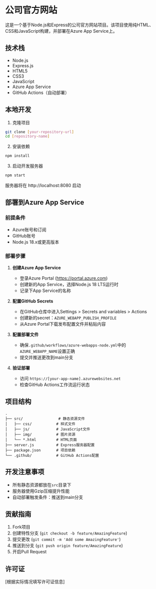 # 公司官方网站

这是一个基于Node.js和Express的公司官方网站项目。该项目使用纯HTML、CSS和JavaScript构建，并部署在Azure App Service上。

## 技术栈

- Node.js
- Express.js
- HTML5
- CSS3
- JavaScript
- Azure App Service
- GitHub Actions（自动部署）

## 本地开发

1. 克隆项目
```bash
git clone [your-repository-url]
cd [repository-name]
```

2. 安装依赖
```bash
npm install
```

3. 启动开发服务器
```bash
npm start
```

服务器将在 http://localhost:8080 启动

## 部署到Azure App Service

### 前提条件

- Azure账号和订阅
- GitHub账号
- Node.js 18.x或更高版本

### 部署步骤

1. **创建Azure App Service**
   - 登录Azure Portal (https://portal.azure.com)
   - 创建新的App Service，选择Node.js 18 LTS运行时
   - 记录下App Service的名称

2. **配置GitHub Secrets**
   - 在GitHub仓库中进入Settings > Secrets and variables > Actions
   - 创建新的secret：`AZURE_WEBAPP_PUBLISH_PROFILE`
   - 从Azure Portal下载发布配置文件并粘贴内容

3. **配置部署文件**
   - 确保`.github/workflows/azure-webapps-node.yml`中的`AZURE_WEBAPP_NAME`设置正确
   - 提交并推送更改到main分支

4. **验证部署**
   - 访问 `https://[your-app-name].azurewebsites.net`
   - 检查GitHub Actions工作流运行状态

## 项目结构

```
.
├── src/                # 静态资源文件
│   ├── css/           # 样式文件
│   ├── js/            # JavaScript文件
│   ├── img/           # 图片资源
│   └── *.html         # HTML页面
├── server.js          # Express服务器配置
├── package.json       # 项目依赖
└── .github/           # GitHub Actions配置
```

## 开发注意事项

- 所有静态资源都放在`src`目录下
- 服务器使用Gzip压缩提升性能
- 自动部署触发条件：推送到main分支

## 贡献指南

1. Fork项目
2. 创建特性分支 (`git checkout -b feature/AmazingFeature`)
3. 提交更改 (`git commit -m 'Add some AmazingFeature'`)
4. 推送到分支 (`git push origin feature/AmazingFeature`)
5. 开启Pull Request

## 许可证

[根据实际情况填写许可证信息]
